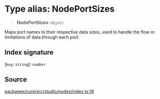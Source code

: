 # Type alias: NodePortSizes

> **NodePortSizes**: `object`

Maps port names to their respective data sizes, used to handle the flow or
limitations of data through each port.

## Index signature

 \[`key`: `string`\]: `number`

## Source

[packages/core/src/studio/nodes/index.ts:18](https://github.com/VictorS67/encre/blob/c09849eb59af073bf23be826a912f2ba4f635f93/packages/core/src/studio/nodes/index.ts#L18)
